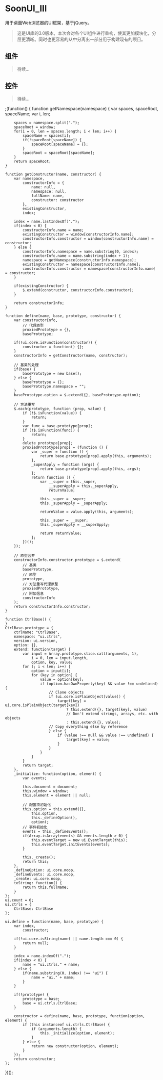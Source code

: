 # SoonUI_III
用于桌面Web浏览器的UI框架，基于jQuery。
> 这是UI库的3.0版本，本次会对各个UI组件进行重构，使其更加模块化，分层更清晰。同时也更容易的从中分离出一部分用于构建现有的项目。
## 组件
> 待续...
## 控件
> 待续...

>
;(function() {
    function getNamespace(namespace) {
        var spaces,
            spaceRoot,
            spaceName;
        var i, len;

        spaces = namespace.split(".");
        spaceRoot = window;
        for(i = 0, len = spaces.length; i < len; i++) {
            spaceName = spaces[i];
            if(!spaceRoot[spaceName]) {
                spaceRoot[spaceName] = {};
            }
            spaceRoot = spaceRoot[spaceName];
        }
        return spaceRoot;
    }

    function getConstructor(name, constructor) {
        var namespace,
            constructorInfo = {
                name: null,
                namespace: null,
                fullName: name,
                constructor: constructor
            },
            existingConstructor,
            index;

        index = name.lastIndexOf(".");
        if(index < 0) {
            constructorInfo.name = name;
            existingConstructor = window[constructorInfo.name];
            constructorInfo.constructor = window[constructorInfo.name] = constructor;
        } else {
            constructorInfo.namespace = name.substring(0, index);
            constructorInfo.name = name.substring(index + 1);
            namespace = getNamespace(constructorInfo.namespace);
            existingConstructor = namespace[constructorInfo.name];
            constructorInfo.constructor = namespace[constructorInfo.name] = constructor;
        }

        if(existingConstructor) {
            $.extend(constructor, constructorInfo.constructor);
        }

        return constructorInfo;
    }

    function define(name, base, prototype, constructor) {
        var constructorInfo,
            // 代理原型
            proxiedPrototype = {},
            basePrototype;

        if(!ui.core.isFunction(constructor)) {
            constructor = function() {};
        }
        constructorInfo = getConstructor(name, constructor);

        // 基类的处理
        if(base) {
            basePrototype = new base();
        } else {
            basePrototype = {};
            basePrototype.namespace = "";
        }
        basePrototype.option = $.extend({}, basePrototype.option);

        // 方法重写
        $.each(prototype, function (prop, value) {
            if (!$.isFunction(value)) {
                return;
            }
            var func = base.prototype[prop];
            if (!$.isFunction(func)) {
                return;
            }
            delete prototype[prop];
            proxiedPrototype[prop] = (function () {
                var _super = function () {
                    return base.prototype[prop].apply(this, arguments);
                },
                _superApply = function (args) {
                    return base.prototype[prop].apply(this, args);
                };
                return function () {
                    var __super = this._super,
                        __superApply = this._superApply,
                        returnValue;

                    this._super = _super;
                    this._superApply = _superApply;

                    returnValue = value.apply(this, arguments);

                    this._super = __super;
                    this._superApply = __superApply;

                    return returnValue;
                };
            })();
        });

        // 原型合并
        constructorInfo.constructor.prototype = $.extend(
            // 基类
            basePrototype,
            // 原型
            prototype,
            // 方法重写代理原型 
            proxiedPrototype, 
            // 附加信息
            constructorInfo
        );
        return constructorInfo.constructor;
    }

    function CtrlBase() {
    }
    CtrlBase.prototype = {
        ctrlName: "CtrlBase",
        namespace: "ui.ctrls",
        version: ui.version,
        option: {},
        extend: function(target) {
            var input = Array.prototype.slice.call(arguments, 1),
                i = 0, len = input.length,
                option, key, value;
            for (; i < len; i++) {
                option = input[i];
                for (key in option) {
                    value = option[key];
                    if (option.hasOwnProperty(key) && value !== undefined) {
                        // Clone objects
                        if (ui.core.isPlainObject(value)) {
                            target[key] = ui.core.isPlainObject(target[key]) 
                                ? this.extend({}, target[key], value) 
                                // Don't extend strings, arrays, etc. with objects
                                : this.extend({}, value);
                        // Copy everything else by reference
                        } else {
                            if (value !== null && value !== undefined) {
                                target[key] = value;
                            }
                        }
                    }
                }
            }
            return target;
        },
        _initialize: function(option, element) {
            var events;

            this.document = document;
            this.window = window;
            this.element = element || null;

            // 配置项初始化
            this.option = this.extend({}, 
                this.option,
                this._defineOption(),
                option);
            // 事件初始化
            events = this._defineEvents();
            if(Array.isArray(events) && events.length > 0) {
                this.eventTarget = new ui.EventTarget(this);
                this.eventTarget.initEvents(events);
            }

            this._create();
            return this;
        },
        _defineOption: ui.core.noop,
        _defineEvents: ui.core.noop,
        _create: ui.core.noop,
        toString: function() {
            return this.fullName;
        }
    };
    ui.count = 0;
    ui.ctrls = {
        CtrlBase: CtrlBase
    };

    ui.define = function(name, base, prototype) {
        var index,
            constructor;

        if(!ui.core.isString(name) || name.length === 0) {
            return null;
        }

        index = name.indexOf(".");
        if(index < 0) {
            name = "ui.ctrls." + name;
        } else {
            if(name.substring(0, index) !== "ui") {
                name = "ui." + name;
            }
        }

        if(!prototype) {
            prototype = base;
            base = ui.ctrls.CtrlBase;
        }

        constructor = define(name, base, prototype, function(option, element) {
            if (this instanceof ui.ctrls.CtrlBase) {
                if (arguments.length) {
                    this._initialize(option, element);
                }
            } else {
                return new constructor(option, element);
            }
        });
        return constructor;
    };
})();
